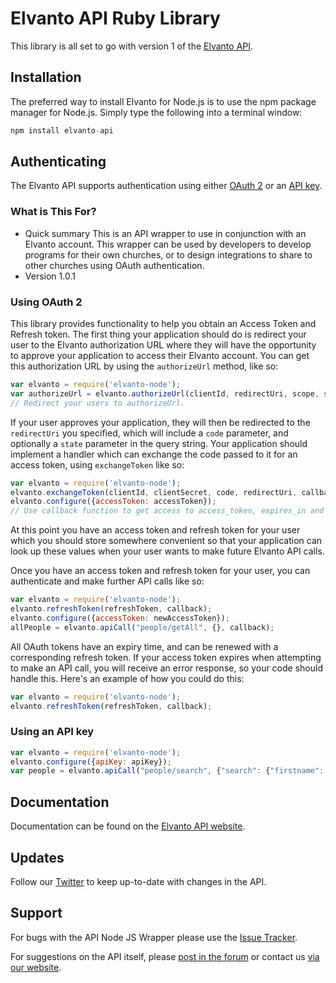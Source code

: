 # Elvanto API Ruby Library

This library is all set to go with version 1 of the <a href="https://www.ElvantoAPI.com/api/" target="_blank">Elvanto API</a>.

## Installation

The preferred way to install Elvanto for Node.js is to use the npm package manager for Node.js. Simply type the following into a terminal window:

```js
npm install elvanto-api
```

## Authenticating

The Elvanto API supports authentication using either <a href="https://www.ElvantoAPI.com/api/getting-started/#oauth" target="_blank">OAuth 2</a> or an <a href="https://www.ElvantoAPI.com/api/getting-started/#api_key" target="_blank">API key</a>.

### What is This For?

* Quick summary
This is an API wrapper to use in conjunction with an Elvanto account. This wrapper can be used by developers to develop programs for their own churches, or to design integrations to share to other churches using OAuth authentication.
* Version 1.0.1

### Using OAuth 2

This library provides functionality to help you obtain an Access Token and Refresh token. The first thing your application should do is redirect your user to the Elvanto authorization URL where they will have the opportunity to approve your application to access their Elvanto account. You can get this authorization URL by using the `authorizeUrl` method, like so:

```js
var elvanto = require('elvanto-node');
var authorizeUrl = elvanto.authorizeUrl(clientId, redirectUri, scope, state);
// Redirect your users to authorizeUrl.
```

If your user approves your application, they will then be redirected to the `redirectUri` you specified, which will include a `code` parameter, and optionally a `state` parameter in the query string. Your application should implement a handler which can exchange the code passed to it for an access token, using `exchangeToken` like so:

```js
var elvanto = require('elvanto-node');
elvanto.exchangeToken(clientId, clientSecret, code, redirectUri, callback);
elvanto.configure({accessToken: accessToken});
// Use callback function to get access to access_token, expires_in and refresh_token.
```

At this point you have an access token and refresh token for your user which you should store somewhere convenient so that your application can look up these values when your user wants to make future Elvanto API calls.

Once you have an access token and refresh token for your user, you can authenticate and make further API calls like so:

```js
var elvanto = require('elvanto-node');
elvanto.refreshToken(refreshToken, callback);
elvanto.configure({accessToken: newAccessToken});
allPeople = elvanto.apiCall("people/getAll", {}, callback);
```

All OAuth tokens have an expiry time, and can be renewed with a corresponding refresh token. If your access token expires when attempting to make an API call, you will receive an error response, so your code should handle this. Here's an example of how you could do this:

```js
var elvanto = require('elvanto-node');
elvanto.refreshToken(refreshToken, callback);
```

### Using an API key

```js
var elvanto = require('elvanto-node');
elvanto.configure({apiKey: apiKey});
var people = elvanto.apiCall("people/search", {"search": {"firstname": firstname}}, callback);
```

## Documentation

Documentation can be found on the <a href="https://www.elvanto.com/api/" target="_blank">Elvanto API website</a>.

## Updates

Follow our <a href="http://twitter.com/ElvantoAPI" target="_blank">Twitter</a> to keep up-to-date with changes in the API.

## Support

For bugs with the API Node JS Wrapper please use the <a href="https://github.com/elvanto/api-node/issues">Issue Tracker</a>.

For suggestions on the API itself, please <a href="http://support.ElvantoAPI.com/support/discussions/forums/1000123316" target="_blank">post in the forum</a> or contact us <a href="http://support.ElvantoAPI.com/support/tickets/new/" target="_blank">via our website</a>.
